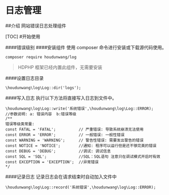 # 日志管理

##介绍
网站错误日志处理组件

[TOC]
#开始使用

####错误级别
####安装组件
使用 composer 命令进行安装或下载源代码使用。

```
composer require houdunwang/log
```
> HDPHP 框架已经内置此组件，无需要安装

####设置日志目录
```
\houdunwang\log\Log::dir('logs');
```

####写入日志
执行以下方法将直接写入日志到文件中。

```
\houdunwang\log\Log::write('系统错误',\houdunwang\log\Log::ERROR);
//参数说明: a: 错误内容  b:错误等级
/**
错误等级类常量:
const FATAL = 'FATAL';          // 严重错误: 导致系统崩溃无法使用
const ERROR = 'ERROR';          // 一般错误: 一般性错误
const WARNING = 'WARNING';      // 警告性错误: 需要发出警告的错误
const NOTICE = 'NOTICE';        //通知: 程序可以运行但是还不够完美的错误
const DEBUG = 'DEBUG';          //调试: 调试信息
const SQL = 'SQL';              //SQL：SQL语句 注意只在调试模式开启时有效
const EXCEPTION = 'EXCEPTION';  //异常错误
*/
```

####记录日志
记录日志会在请求结束时自动加入文件中

```
\houdunwang\log\Log::record('系统错误',\houdunwang\log\Log::ERROR);
```